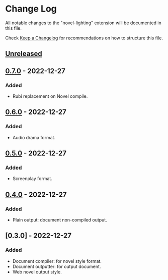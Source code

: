 # Change Log

All notable changes to the "novel-lighting" extension will be documented in this file.

Check [Keep a Changelog](http://keepachangelog.com/) for recommendations on how to structure this file.

## [Unreleased]

## [0.7.0] - 2022-12-27

### Added

- Rubi replacement on Novel compile.

## [0.6.0] - 2022-12-27

### Added

- Audio drama format.

## [0.5.0] - 2022-12-27

### Added

- Screenplay format.

## [0.4.0] - 2022-12-27

### Added

- Plain output: document non-compiled output.

## [0.3.0] - 2022-12-27

### Added

- Document compiler: for novel style format.
- Document outputter: for output document.
- Web novel output style.

[unreleased]: https://github.com/nagisc007/vsce-novel-lighting/compare/v0.7.0...HEAD
[0.7.0]: https://github.com/nagisc007/vsce-novel-lighting/compare/v0.7.0...v0.6.0
[0.6.0]: https://github.com/nagisc007/vsce-novel-lighting/compare/v0.6.0...v0.5.0
[0.5.0]: https://github.com/nagisc007/vsce-novel-lighting/compare/v0.5.0...v0.4.0
[0.4.0]: https://github.com/nagisc007/vsce-novel-lighting/compare/v0.4.0...v0.3.0